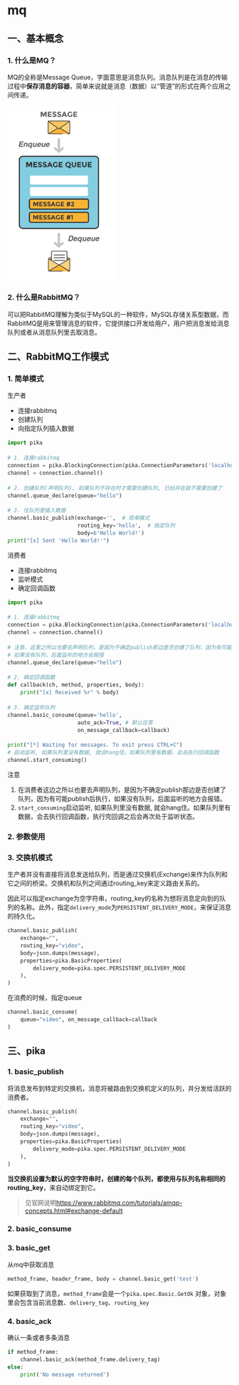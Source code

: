 # mq

## 一、基本概念

### 1. 什么是MQ？

MQ的全称是Message Queue，字面意思是消息队列。消息队列是在消息的传输过程中**保存消息的容器**，简单来说就是消息（数据）以“管道”的形式在两个应用之间传递。

<img src="assets/image-20230504211139478.png" alt="image-20230504211139478" style="zoom:67%;" />

### 2. 什么是RabbitMQ？

可以把RabbitMQ理解为类似于MySQL的一种软件，MySQL存储关系型数据，而RabbitMQ是用来管理消息的软件，它提供接口开发给用户，用户把消息发给消息队列或者从消息队列里去取消息。

## 二、RabbitMQ工作模式

### 1. 简单模式

生产者

- 连接rabbitmq
- 创建队列
- 向指定队列插入数据

```python
import pika

# 1. 连接rabbitmq
connection = pika.BlockingConnection(pika.ConnectionParameters('localhost'))
channel = connection.channel()

# 2. 创建队列(声明队列), 如果队列不存在时才需要创建队列, 已经存在就不需要创建了
channel.queue_declare(queue="hello")

# 3. 往队列里插入数据
channel.basic_publish(exchange='',  # 简单模式
                      routing_key='hello',  # 指定队列
                      body=b'Hello World!')
print("[x] Sent 'Hello World!'")
```

消费者

- 连接rabbitmq
- 监听模式
- 确定回调函数

```python
import pika

# 1. 连接rabbitmq
connection = pika.BlockingConnection(pika.ConnectionParameters('localhost'))
channel = connection.channel()

# 注意，这里之所以也要去声明队列，是因为不确定publish那边是否创建了队列，因为有可能publish后执行，
# 如果没有队列，后面监听的地方会报错
channel.queue_declare(queue="hello")

# 2. 确定回调函数
def callback(ch, method, properties, body):
    print("[x] Received %r" % body)

# 3. 确定监听队列
channel.basic_consume(queue='hello',
                      auto_ack=True, # 默认应答
                      on_message_callback=callback)

print("[*] Waiting for messages. To exit press CTRL+C")
# 启动监听, 如果队列里没有数据, 就会hang住。如果队列里有数据，会去执行回调函数
channel.start_consuming()
```

注意

1. 在消费者这边之所以也要去声明队列，是因为不确定publish那边是否创建了队列，因为有可能publish后执行，如果没有队列，后面监听的地方会报错。
2. `start_consuming`启动监听, 如果队列里没有数据, 就会hang住。如果队列里有数据，会去执行回调函数，执行完回调之后会再次处于监听状态。

### 2. 参数使用



### 3. 交换机模式



生产者并没有直接将消息发送给队列，而是通过交换机(Exchange)来作为队列和它之间的桥梁。交换机和队列之间通过routing_key来定义路由关系的。

因此可以指定exchange为空字符串，routing_key的名称为想将消息定向到的队列的名称。此外，指定`delivery_mode`为`PERSISTENT_DELIVERY_MODE`，来保证消息的持久化。
```python
channel.basic_publish(
    exchange="",
    routing_key="video",
    body=json.dumps(message),
    properties=pika.BasicProperties(
        delivery_mode=pika.spec.PERSISTENT_DELIVERY_MODE
    ),
)
```

在消费的时候，指定queue
```python
channel.basic_consume(
    queue="video", on_message_callback=callback
)
```

## 三、pika

### 1. basic_publish

将消息发布到特定的交换机，消息将被路由到交换机定义的队列，并分发给活跃的消费者。

```python
channel.basic_publish(
    exchange="",
    routing_key="video",
    body=json.dumps(message),
    properties=pika.BasicProperties(
        delivery_mode=pika.spec.PERSISTENT_DELIVERY_MODE
    ),
)
```

**当交换机设置为默认的空字符串时，创建的每个队列，都使用与队列名称相同的routing_key**，来自动绑定到它。

> 见官网说明<https://www.rabbitmq.com/tutorials/amqp-concepts.html#exchange-default>

### 2. basic_consume

### 3. basic_get

从mq中获取消息

```python
method_frame, header_frame, body = channel.basic_get('test')
```

如果获取到了消息，`method_frame`会是一个`pika.spec.Basic.GetOk` 对象，对象里会包含当前消息数、`delivery_tag`、`routing_key`

### 4. basic_ack

确认一条或者多条消息

```python
if method_frame:
    channel.basic_ack(method_frame.delivery_tag)
else:
    print('No message returned')
```